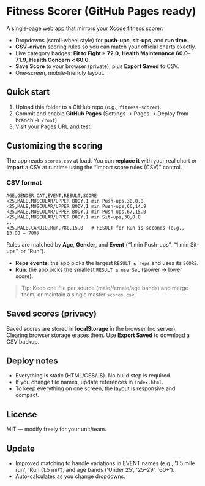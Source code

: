 # Fitness Scorer (GitHub Pages ready)

A single‑page web app that mirrors your Xcode fitness scorer:

- Dropdowns (scroll‑wheel style) for **push‑ups**, **sit‑ups**, and **run time**.
- **CSV‑driven** scoring rules so you can match your official charts exactly.
- Live category badges: **Fit to Fight ≥ 72.0**, **Health Maintenance 60.0–71.9**, **Health Concern < 60.0**.
- **Save Score** to your browser (private), plus **Export Saved** to CSV.
- One‑screen, mobile‑friendly layout.

## Quick start

1. Upload this folder to a GitHub repo (e.g., `fitness-scorer`).
2. Commit and enable **GitHub Pages** (Settings → Pages → Deploy from branch → `/root`).
3. Visit your Pages URL and test.

## Customizing the scoring

The app reads `scores.csv` at load. You can **replace it** with your real chart or **import** a CSV at runtime using the “Import score rules (CSV)” control.

### CSV format

```
AGE,GENDER,CAT,EVENT,RESULT,SCORE
<25,MALE,MUSCULAR/UPPER BODY,1 min Push-ups,30,0.8
<25,MALE,MUSCULAR/UPPER BODY,1 min Push-ups,66,14.9
<25,MALE,MUSCULAR/UPPER BODY,1 min Push-ups,67,15.0
<25,MALE,MUSCULAR/UPPER BODY,1 min Sit-ups,30,0.8
...
<25,MALE,CARDIO,Run,780,15.0   # RESULT for Run is seconds (e.g., 13:00 = 780)
```
Rules are matched by **Age**, **Gender**, and **Event** (“1 min Push-ups”, “1 min Sit-ups”, or “Run”).

- **Reps events**: the app picks the largest `RESULT ≤ reps` and uses its `SCORE`.
- **Run**: the app picks the smallest `RESULT ≥ userSec` (slower → lower score).

> Tip: Keep one file per source (male/female/age bands) and merge them, or maintain a single master `scores.csv`.

## Saved scores (privacy)

Saved scores are stored in **localStorage** in the browser (no server). Clearing browser storage erases them. Use **Export Saved** to download a CSV backup.

## Deploy notes

- Everything is static (HTML/CSS/JS). No build step is required.
- If you change file names, update references in `index.html`.
- To keep everything on one screen, the layout is responsive and compact.

## License

MIT — modify freely for your unit/team.


## Update
- Improved matching to handle variations in EVENT names (e.g., '1.5 mile run', 'Run (1.5 mi)'), and age bands ('Under 25', '25–29', '60+').
- Auto-calculates as you change dropdowns.
